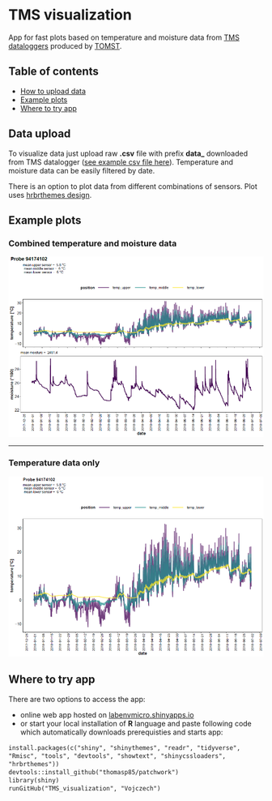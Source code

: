 # TMS visualization
App for fast plots based on temperature and moisture data from [TMS dataloggers](https://tomst.com/web/en/systems/tms/tms-3/) produced by [TOMST](https://tomst.com/web/en/).

## Table of contents

* [How to upload data](#data-upload)
* [Example plots](#example-plots)
* [Where to try app](#where-to-try-app)

## Data upload
To visualize data just upload raw **.csv** file with prefix **data_** downloaded from TMS datalogger ([see example csv file here](https://github.com/Vojczech/TMS_visualization/blob/master/data_94174102_0.csv)). Temperature and moisture data can be easily filtered by date.

There is an option to plot data from different combinations of sensors. Plot uses [hrbrthemes design](https://github.com/hrbrmstr/hrbrthemes).

## Example plots

### Combined temperature and moisture data ###

<div align="left">
    <img src="/data_94174102_0_combined.png?raw=true" width="600px"</img> 
</div>

---

### Temperature data only ###

<div align="left">
    <img src="/data_94174102_0_temperature.png?raw=true" width="600px"</img> 
</div>


## Where to try app

There are two options to access the app:
* online web app hosted on [labenvmicro.shinyapps.io](https://labenvmicro.shinyapps.io/TMS_app/) 
* or start your local installation of **R** language and paste following code which automatically downloads prerequisties and starts app:
```
install.packages(c("shiny", "shinythemes", "readr", "tidyverse", "Rmisc", "tools", "devtools", "showtext", "shinycssloaders", "hrbrthemes"))
devtools::install_github("thomasp85/patchwork")
library(shiny)
runGitHub("TMS_visualization", "Vojczech") 
```